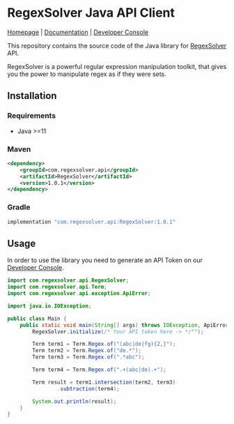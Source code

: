# RegexSolver Java API Client
[Homepage](https://regexsolver.com) | [Documentation](https://docs.regexsolver.com) | [Developer Console](https://console.regexsolver.com)

This repository contains the source code of the Java library for [RegexSolver](https://regexsolver.com) API.

RegexSolver is a powerful regular expression manipulation toolkit, that gives you the power to manipulate regex as if
they were sets.

## Installation

### Requirements

- Java >=11

### Maven

```xml
<dependency>
    <groupId>com.regexsolver.api</groupId>
    <artifactId>RegexSolver</artifactId>
    <version>1.0.1</version>
</dependency>
```

### Gradle

```groovy
implementation "com.regexsolver.api:RegexSolver:1.0.1"
```

## Usage

In order to use the library you need to generate an API Token on our [Developer Console](https://regexsolver.com/).

```java
import com.regexsolver.api.RegexSolver;
import com.regexsolver.api.Term;
import com.regexsolver.api.exception.ApiError;

import java.io.IOException;

public class Main {
    public static void main(String[] args) throws IOException, ApiError {
        RegexSolver.initialize(/* Your API token here -> */"");

        Term term1 = Term.Regex.of("(abc|de|fg){2,}");
        Term term2 = Term.Regex.of("de.*");
        Term term3 = Term.Regex.of(".*abc");

        Term term4 = Term.Regex.of(".+(abc|de).+");

        Term result = term1.intersection(term2, term3)
                .subtraction(term4);

        System.out.println(result);
    }
}
```
